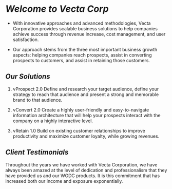 # **_Welcome to Vecta Corp_**

* With innovative approaches and advanced methodologies, Vecta Corporation provides scalable business solutions to help companies achieve success through revenue increase, cost management, and user satisfaction. 

* Our approach stems from the three most important business growth aspects: helping companies reach prospects, assist in converting prospects to customers, and assist in retaining those customers.

## **_Our Solutions_**

1. vProspect 2.0
 Define and research your target audience, define your strategy to reach that audience and present a strong and memorable brand to that audience.

2. vConvert 2.0
 Create a highly user-friendly and easy-to-navigate information architecture that will help your prospects interact with the company on a highly interactive level.

3. vRetain 1.0
 Build on existing customer relationships to improve productivity and maximize customer loyalty, while growing revenues.

## **_Client Testimonials_**

Throughout the years we have worked with Vecta Corporation, we have always been amazed at the level of dedication and professionalism that they have provided us and our WGDC products. It is this commitment that has increased both our income and exposure exponentially.




